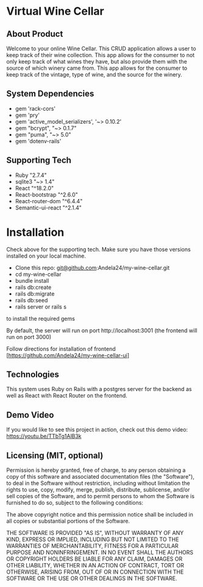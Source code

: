 # Virtual Wine Cellar

## About Product

Welcome to your online Wine Cellar. This CRUD application allows a user to keep track of their wine collection. 
This app allows for the consumer to not only keep track of what wines they have, but also provide them with the source of which winery came from. This app allows for the consumer to keep track of the vintage, type of wine, and the source for the winery.

## System Dependencies

* gem 'rack-cors'
* gem 'pry'
* gem 'active_model_serializers', '~> 0.10.2'
* gem "bcrypt", "~> 0.1.7"
* gem "puma", "~> 5.0"
* gem 'dotenv-rails'

## Supporting Tech 

* Ruby "2.7.4"
* sqlite3 "~> 1.4"
* React "^18.2.0"
* React-bootstrap "^2.6.0"
* React-router-dom "^6.4.4"
* Semantic-ui-react "^2.1.4"

# Installation
Check above for the supporting tech. Make sure you have those versions installed on your local machine.

* Clone this repo: 
    git@github.com:Andela24/my-wine-cellar.git
* cd my-wine-cellar 
* bundle install
* rails db:create
* rails db:migrate 
* rails db:seed
* rails server or rails s

to install the required gems

By default, the server will run on port http://localhost:3001 (the frontend will run on port 3000)

Follow directions for installation of frontend [https://github.com/Andela24/my-wine-cellar-ui]

## Technologies

This system uses Ruby on Rails with a postgres server for the backend as well as React with React Router on the frontend.

## Demo Video
If you would like to see this project in action, check out this demo video:
https://youtu.be/TTbTg1AlB3k

## Licensing (MIT, optional)
Permission is hereby granted, free of charge, to any person obtaining a copy of this software and associated documentation files (the "Software"), to deal in the Software without restriction, including without limitation the rights to use, copy, modify, merge, publish, distribute, sublicense, and/or sell copies of the Software, and to permit persons to whom the Software is furnished to do so, subject to the following conditions:

The above copyright notice and this permission notice shall be included in all copies or substantial portions of the Software.

THE SOFTWARE IS PROVIDED "AS IS", WITHOUT WARRANTY OF ANY KIND, EXPRESS OR IMPLIED, INCLUDING BUT NOT LIMITED TO THE WARRANTIES OF MERCHANTABILITY, FITNESS FOR A PARTICULAR PURPOSE AND NONINFRINGEMENT. IN NO EVENT SHALL THE AUTHORS OR COPYRIGHT HOLDERS BE LIABLE FOR ANY CLAIM, DAMAGES OR OTHER LIABILITY, WHETHER IN AN ACTION OF CONTRACT, TORT OR OTHERWISE, ARISING FROM, OUT OF OR IN CONNECTION WITH THE SOFTWARE OR THE USE OR OTHER DEALINGS IN THE SOFTWARE.